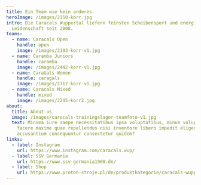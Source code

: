 ```yaml
---
title: Ein Team wie kein anderes.
heroImage: /images/2150-korr.jpg
intro: Die Caracals Wuppertal liefern feinsten Scheibensport und energische
  Leidenschaft seit 2008.
teams:
  - name: Caracals Open
    handle: open
    image: /images/2193-korr-v1.jpg
  - name: Caramba Juniors
    handle: caramba
    image: /images/2442-korr-v1.jpg
  - name: CaraGals Women
    handle: caragals
    image: /images/2717-korr-v1.jpg
  - name: Caracals Mixed
    handle: mixed
    image: /images/2245-korr2.jpg
about:
  title: About us
  image: /images/caracals-trainingslager-teamfoto-v1.jpg
  text: Minima iure saepe necessitatibus ipsa voluptatibus, minus voluptatem in
    facere maxime quae repellendus nisi inventore libero impedit eligendi,
    accusantium consequuntur consectetur quidem?
links:
  - label: Instagram
    url: https://www.instagram.com/caracals.wup/
  - label: SSV Germania
    url: https://www.ssv-germania1900.de/
  - label: Shop
    url: https://www.proton-stroje.pl/de/produktkategorie/caracals-wuppertal/
---
```

